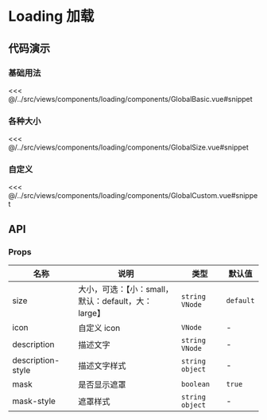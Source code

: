 # Loading 加载

## 代码演示

### 基础用法

<<< @/../src/views/components/loading/components/GlobalBasic.vue#snippet

### 各种大小

<<< @/../src/views/components/loading/components/GlobalSize.vue#snippet

### 自定义

<<< @/../src/views/components/loading/components/GlobalCustom.vue#snippet

## API

### Props

| 名称<img width="120"/> | 说明                                                | 类型              | 默认值    |
| ---------------------- | --------------------------------------------------- | ----------------- | --------- |
| size                   | 大小，可选：【小：small，默认：default，大：large】 | `string` `VNode`  | `default` |
| icon                   | 自定义 icon                                         | `VNode`           | -         |
| description            | 描述文字                                            | `string` `VNode`  | -         |
| description-style      | 描述文字样式                                        | `string` `object` | -         |
| mask                   | 是否显示遮罩                                        | `boolean`         | `true`    |
| mask-style             | 遮罩样式                                            | `string` `object` | -         |
